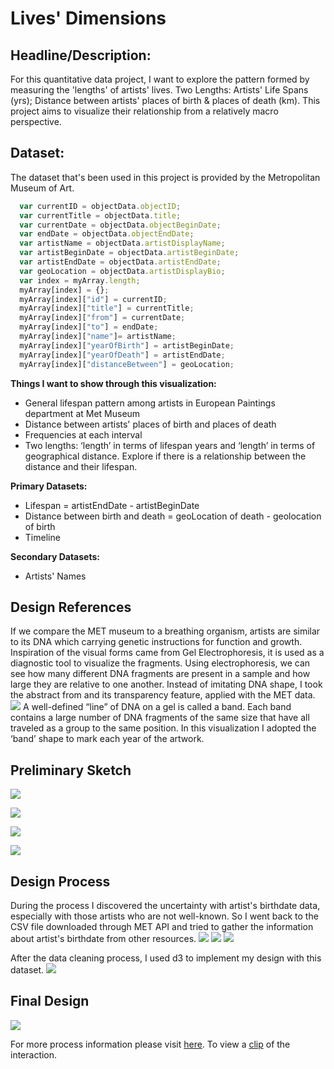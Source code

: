 # Lives' Dimensions

## Headline/Description:

For this quantitative data project, I want to explore the pattern formed by measuring the 'lengths' of artists' lives. Two Lengths: Artists' Life Spans (yrs); Distance between artists' places of birth & places of death (km). This project aims to visualize their relationship from a relatively macro perspective.

## Dataset:
The dataset that's been used in this project is provided by the Metropolitan Museum of Art.

```javascript
  var currentID = objectData.objectID;
  var currentTitle = objectData.title;
  var currentDate = objectData.objectBeginDate;
  var endDate = objectData.objectEndDate;
  var artistName = objectData.artistDisplayName;
  var artistBeginDate = objectData.artistBeginDate;
  var artistEndDate = objectData.artistEndDate;
  var geoLocation = objectData.artistDisplayBio;
  var index = myArray.length;
  myArray[index] = {};
  myArray[index]["id"] = currentID;
  myArray[index]["title"] = currentTitle;
  myArray[index]["from"] = currentDate;
  myArray[index]["to"] = endDate;
  myArray[index]["name"]= artistName;
  myArray[index]["yearOfBirth"] = artistBeginDate;
  myArray[index]["yearOfDeath"] = artistEndDate;
  myArray[index]["distanceBetween"] = geoLocation;
```

**Things I want to show through this visualization:**

- General lifespan pattern among artists in European Paintings department at Met Museum
- Distance between artists' places of birth and places of death
- Frequencies at each interval
- Two lengths: ‘length’ in terms of lifespan years and ‘length’ in terms of geographical distance. Explore if there is a relationship between the distance and their lifespan.


**Primary Datasets:**

-   Lifespan = artistEndDate - artistBeginDate
-   Distance between birth and death = geoLocation of death - geolocation of birth
-   Timeline


**Secondary Datasets:**

-   Artists' Names

 
## Design References

If we compare the MET museum to a breathing organism, artists are similar to its DNA which carrying genetic instructions for function and growth. Inspiration of the visual forms came from Gel Electrophoresis, it is used as a diagnostic tool to visualize the fragments. Using electrophoresis, we can see how many different DNA fragments are present in a sample and how large they are relative to one another. Instead of imitating DNA shape, I took the abstract from and its transparency feature, applied with the MET data.
![](Moodboard.jpg)
A well-defined  “line” of DNA on a gel is called a band. Each band contains a large number of DNA fragments of the same size that have all traveled as a group to the same position. In this visualization I adopted the  ‘band’ shape to mark each year of the artwork.

## Preliminary Sketch

![](Sketch1.jpg)

![](Sketch2.jpg)

![](FinalDesignMockup1.jpg)

![](FinalDesignMockup2.jpg)


## Design Process
During the process I discovered the uncertainty with artist's birthdate data, especially with those artists who are not well-known. So I went back to the CSV file downloaded through MET API and tried to gather the information about artist's birthdate from other resources.
![](process_datauncertainty.png)
![](process_datasorting.png)
![](process_datasorting2.png)

After the data cleaning process, I used d3 to implement my design with this dataset.
![](process_d3.png)


## Final Design
![](Final.jpg)

For more process information please visit [here](https://github.com/Xingwei726/Major-Studio-1/blob/master/Week4_d3js_projects/final/Final%20Presentation_Xingwei%20Huang.pdf).
To view a [clip](https://github.com/Xingwei726/Major-Studio-1/blob/master/Week4_d3js_projects/final/Final%20Presentation.mov) of the interaction.





